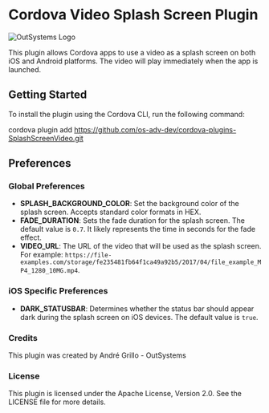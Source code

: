 # Cordova Video Splash Screen Plugin

![OutSystems Logo](https://www.outsystems.com/apple-touch-icon.png)

This plugin allows Cordova apps to use a video as a splash screen on both iOS and Android platforms. The video will play immediately when the app is launched.

## Getting Started

To install the plugin using the Cordova CLI, run the following command:

cordova plugin add https://github.com/os-adv-dev/cordova-plugins-SplashScreenVideo.git

## Preferences

### Global Preferences

- **SPLASH_BACKGROUND_COLOR**: Set the background color of the splash screen. Accepts standard color formats in HEX.
- **FADE_DURATION**: Sets the fade duration for the splash screen. The default value is `0.7`. It likely represents the time in seconds for the fade effect.
- **VIDEO_URL**: The URL of the video that will be used as the splash screen. For example: `https://file-examples.com/storage/fe235481fb64f1ca49a92b5/2017/04/file_example_MP4_1280_10MG.mp4`.

### iOS Specific Preferences

- **DARK_STATUSBAR**: Determines whether the status bar should appear dark during the splash screen on iOS devices. The default value is `true`.


### Credits
This plugin was created by André Grillo - OutSystems

### License
This plugin is licensed under the Apache License, Version 2.0. See the LICENSE file for more details.
